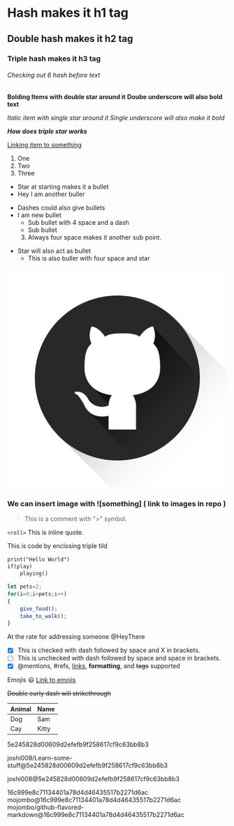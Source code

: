 # Hash makes it h1 tag
## Double hash makes it h2 tag
### Triple hash makes it h3 tag
###### Checking out 6 hash before text

**Bolding Items with double star around it**
__Doube underscore will also bold text__

*Italic item with single star around it*
_Single underscore will also make it bold_

***How does triple star works***

[Linking item to something](http://google.com)

1. One
2. Two
3. Three

* Star at starting makes it a bullet
* Hey I am another buller

- Dashes could also give bullets
- I am new bullet
    - Sub bullet with 4 space and a dash
    - Sub bullet
    3. Always four space makes it another sub point.

* Star will also act as bullet
    * This is also buller with four space and star

![Github Logo](logo.png)

### We can insert image with ![something] ( link to images in repo )

> This is a comment with ">" symbol.

`<roll>` This is inline quote.


This is code by enclosing triple tild
```
print("Hello World")
if(play)
    playing()
```

```javascript
let pets=2;
for(i=0;i<pets;i++)
{
    give_food();
    take_to_walk();
}
```

At the rate for addressing someone
@HeyThere


- [X] This is checked with dash followed by space and X in brackets.
- [ ] This is unchecked with dash followed by space and space in brackets.
- [x] @mentions, #refs, [links](), **formatting**, and <del>tags</del> supported

Emojis 
:smiley:
[Link to emojis](https://github.com/ikatyang/emoji-cheat-sheet/blob/master/README.md)


~~Double curly dash will strikethrough~~

Animal | Name
--------- | ---------
Dog      | Sam
Cay      | Kitty




5e245828d00609d2efefb9f258617cf9c63bb8b3

joshi008/Learn-some-stuff@5e245828d00609d2efefb9f258617cf9c63bb8b3

joshi008@5e245828d00609d2efefb9f258617cf9c63bb8b3



16c999e8c71134401a78d4d46435517b2271d6ac
mojombo@16c999e8c71134401a78d4d46435517b2271d6ac
mojombo/github-flavored-markdown@16c999e8c71134401a78d4d46435517b2271d6ac
